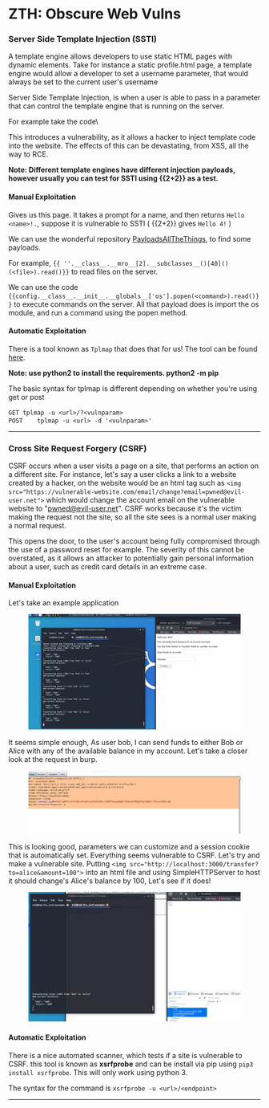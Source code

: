 # ZTH: Obscure Web Vulns

### Server Side Template Injection (SSTI)

A template engine allows developers to use static HTML pages with dynamic elements. Take for instance a static profile.html page, a template engine would allow a developer to set a username parameter, that would always be set to the current user's username

Server Side Template Injection, is when a user is able to pass in a parameter that can control the template engine that is running on the server.

For example take the code\


This introduces a vulnerability, as it allows a hacker to inject template code into the website. The effects of this can be devastating, from XSS, all the way to RCE.

**Note: Different template engines have different injection payloads, however usually you can test for SSTI using \{{2+2\}} as a test.**

#### Manual Exploitation

Gives us this page. It takes a prompt for a name, and then returns `Hello <name>!.`, suppose it is vulnerable to SSTI ( \{{2+2\}} gives `Hello 4!` )

We can use the wonderful repository [PayloadsAllTheThings](https://github.com/swisskyrepo/PayloadsAllTheThings/tree/master/Server%20Side%20Template%20Injection#basic-injection), to find some payloads.

For example, `{{ ''.__class__.__mro__[2].__subclasses__()[40]()(<file>).read()}}` to read files on the server.

We can use the code `{{config.__class__.__init__.__globals__['os'].popen(<command>).read()}}` to execute commands on the server. All that payload does is import the os module, and run a command using the popen method.

#### Automatic Exploitation

There is a tool known as `Tplmap` that does that for us! The tool can be found [here](https://github.com/epinna/tplmap).

**Note: use python2 to install the requirements. python2 -m pip**

The basic syntax for tplmap is different depending on whether you're using get or post

```
GET	tplmap -u <url>/?<vulnparam>
POST	tplmap -u <url> -d '<vulnparam>'
```

***

### Cross Site Request Forgery (CSRF)

CSRF occurs when a user visits a page on a site, that performs an action on a different site. For instance, let's say a user clicks a link to a website created by a hacker, on the website would be an html tag such as `<img src="https://vulnerable-website.com/email/change?email=pwned@evil-user.net">` which would change the account email on the vulnerable website to "pwned@evil-user.net". CSRF works because it's the victim making the request not the site, so all the site sees is a normal user making a normal request.

This opens the door, to the user's account being fully compromised through the use of a password reset for example. The severity of this cannot be overstated, as it allows an attacker to potentially gain personal information about a user, such as credit card details in an extreme case.

#### Manual Exploitation

Let's take an example application

<figure><img src="../../../../../../.gitbook/assets/image (12).png" alt=""><figcaption></figcaption></figure>

It seems simple enough, As user bob, I can send funds to either Bob or Alice with any of the available balance in my account. Let's take a closer look at the request in burp.

<figure><img src="../../../../../../.gitbook/assets/image (9).png" alt=""><figcaption></figcaption></figure>

This is looking good, parameters we can customize and a session cookie that is automatically set. Everything seems vulnerable to CSRF. Let's try and make a vulnerable site. Putting `<img src="http://localhost:3000/transfer?to=alice&amount=100">` into an html file and using SimpleHTTPServer to host it should change's Alice's balance by 100, Let's see if it does!

<figure><img src="../../../../../../.gitbook/assets/image (8).png" alt=""><figcaption></figcaption></figure>

#### Automatic Exploitation

There is a nice automated scanner, which tests if a site is vulnerable to CSRF. this tool is known as **xsrfprobe** and can be install via pip using `pip3 install xsrfprobe`. This will only work using python 3.

The syntax for the command is `xsrfprobe -u <url>/<endpoint>`

***
